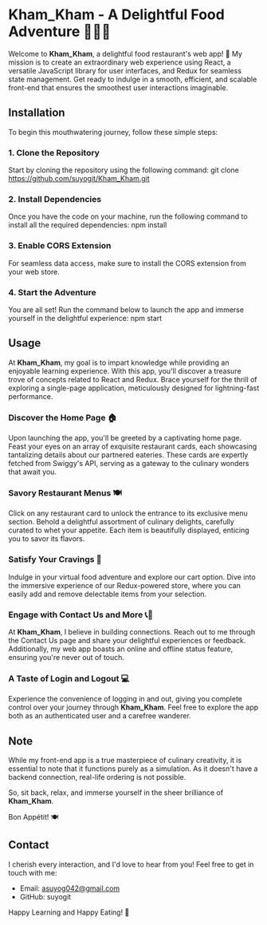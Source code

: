 # Kham_Kham - A Delightful Food Adventure 🍔🍕🍰

Welcome to **Kham_Kham**, a delightful food restaurant's web app! 🎉 My mission is to create an extraordinary web experience using React, a versatile JavaScript library for user interfaces, and Redux for seamless state management. Get ready to indulge in a smooth, efficient, and scalable front-end that ensures the smoothest user interactions imaginable.

## Installation

To begin this mouthwatering journey, follow these simple steps:

### 1. Clone the Repository

Start by cloning the repository using the following command:
git clone https://github.com/suyogit/Kham_Kham.git



### 2. Install Dependencies

Once you have the code on your machine, run the following command to install all the required dependencies:
npm install



### 3. Enable CORS Extension

For seamless data access, make sure to install the CORS extension from your web store.

### 4. Start the Adventure

You are all set! Run the command below to launch the app and immerse yourself in the delightful experience:
npm start



## Usage

At **Kham_Kham**, my goal is to impart knowledge while providing an enjoyable learning experience. With this app, you'll discover a treasure trove of concepts related to React and Redux. Brace yourself for the thrill of exploring a single-page application, meticulously designed for lightning-fast performance.

### Discover the Home Page 🏠

Upon launching the app, you'll be greeted by a captivating home page. Feast your eyes on an array of exquisite restaurant cards, each showcasing tantalizing details about our partnered eateries. These cards are expertly fetched from Swiggy's API, serving as a gateway to the culinary wonders that await you.

### Savory Restaurant Menus 🍽️

Click on any restaurant card to unlock the entrance to its exclusive menu section. Behold a delightful assortment of culinary delights, carefully curated to whet your appetite. Each item is beautifully displayed, enticing you to savor its flavors.

### Satisfy Your Cravings 🛒

Indulge in your virtual food adventure and explore our cart option. Dive into the immersive experience of our Redux-powered store, where you can easily add and remove delectable items from your selection.

### Engage with Contact Us and More 📞📝

At **Kham_Kham**, I believe in building connections. Reach out to me through the Contact Us page and share your delightful experiences or feedback. Additionally, my web app boasts an online and offline status feature, ensuring you're never out of touch.

### A Taste of Login and Logout 💻

Experience the convenience of logging in and out, giving you complete control over your journey through **Kham_Kham**. Feel free to explore the app both as an authenticated user and a carefree wanderer.

## Note

While my front-end app is a true masterpiece of culinary creativity, it is essential to note that it functions purely as a simulation. As it doesn't have a backend connection, real-life ordering is not possible.

So, sit back, relax, and immerse yourself in the sheer brilliance of **Kham_Kham**.

Bon Appétit! 🍽️

## Contact

I cherish every interaction, and I'd love to hear from you! Feel free to get in touch with me:

- Email: asuyog042@gmail.com
- GitHub: suyogit

Happy Learning and Happy Eating! 🎉